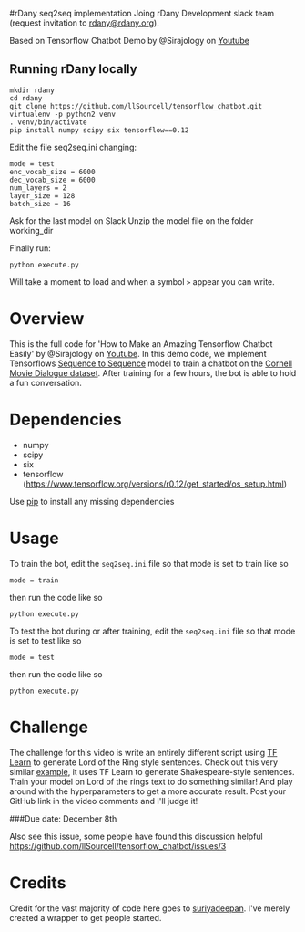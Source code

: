 #rDany seq2seq implementation
Joing rDany Development slack team (request invitation to rdany@rdany.org).

Based on Tensorflow Chatbot Demo by @Sirajology on [Youtube](https://youtu.be/SJDEOWLHYVo)

## Running rDany locally

    mkdir rdany
    cd rdany
    git clone https://github.com/llSourcell/tensorflow_chatbot.git
    virtualenv -p python2 venv
    . venv/bin/activate
    pip install numpy scipy six tensorflow==0.12

Edit the file seq2seq.ini changing:

    mode = test
    enc_vocab_size = 6000
    dec_vocab_size = 6000
    num_layers = 2
    layer_size = 128
    batch_size = 16

Ask for the last model on Slack
Unzip the model file on the folder working_dir

Finally run:

    python execute.py

Will take a moment to load and when a symbol `>` appear you can write.


Overview
============
This is the full code for 'How to Make an Amazing Tensorflow Chatbot Easily' by @Sirajology on [Youtube](https://youtu.be/SJDEOWLHYVo). In this demo code, we implement Tensorflows [Sequence to Sequence](https://www.tensorflow.org/versions/r0.12/tutorials/seq2seq/index.html) model to train a
chatbot on the [Cornell Movie Dialogue dataset](https://www.cs.cornell.edu/~cristian/Cornell_Movie-Dialogs_Corpus.html). After training for a few hours, the bot is able to hold a fun conversation.


Dependencies
============
* numpy
* scipy 
* six
* tensorflow (https://www.tensorflow.org/versions/r0.12/get_started/os_setup.html)

Use [pip](https://pypi.python.org/pypi/pip) to install any missing dependencies


Usage
===========

To train the bot, edit the `seq2seq.ini` file so that mode is set to train like so

`mode = train`

then run the code like so

``python execute.py``

To test the bot during or after training, edit the `seq2seq.ini` file so that mode is set to test like so

`mode = test`

then run the code like so

``python execute.py``


Challenge
===========

The challenge for this video is write an entirely different script using [TF Learn](http://tflearn.org/) to generate Lord of the Ring style sentences. Check out this very similar [example](https://github.com/tflearn/tflearn/blob/master/examples/nlp/lstm_generator_shakespeare.py), it uses TF Learn to generate Shakespeare-style sentences. Train your model on Lord of the rings text to do something similar! And play around with the hyperparameters to get a more accurate result. Post your GitHub link in the video comments and I'll judge it! 

###Due date: December 8th

Also see this issue, some people have found this discussion helpful
https://github.com/llSourcell/tensorflow_chatbot/issues/3

Credits
===========
Credit for the vast majority of code here goes to [suriyadeepan](https://github.com/suriyadeepan). I've merely created a wrapper to get people started. 

